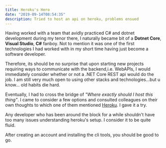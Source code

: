 ```yaml
---
title: Heroku's Hero
date: "2019-09-14T08:54:35"
description: Tried to host an api on heroku, problems ensued
---
```


Having worked with a team that avidly practiced C# and dotnet development during my tenor there, I naturally became bit of a **Dotnet Core**, **Visual Studio**, **C#** fanboy. Not to mention it was one of the first technologies I had worked with in my short time having just become a software developer.

Therefore, its should be no surprise that upon starting new projects requiring ways to communicate with the backend,i.e. WebAPIs, I would immediately consider whether or not a .NET Core REST api would do the job. I am still very much open to using other stacks and technologies...but u know... old habits die hard.

Eventually, I had to cross the bridge of _"Where exactly should I host this thing"_. I came to consider a few options and consulted colleagues on their own thoughts to which one of them mentioned [Heroku](https://www.heroku.com). I gave it a try.

Any developer who has been around the block for a while shouldn't have too many issues understanding heroku's setup. I consider it to be quite fluid.

After creating an account and installing the cli tools, you should be good to go.
